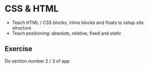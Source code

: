 # CSS & HTML

- Teach HTML / CSS blocks, inline blocks and floats to setup site structure
- Teach positioning: absolute, relative, fixed and static

## Exercise

Do section number 2 / 3 of app
